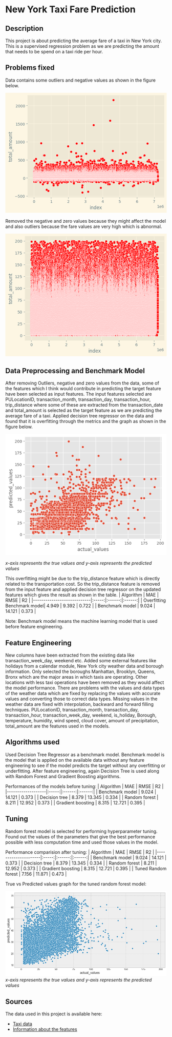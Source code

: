 # New York Taxi Fare Prediction
## Description
This project is about predicting the average fare of a taxi in New York city. This is a supervised regression problem as we are predicting the amount that needs to be spend on a taxi ride per hour.

## Problems fixed
Data contains some outliers and negative values as shown in the figure below.

![Graph with all the data](/images/total_values_graph.png)

Removed the negative and zero values because they might affect the model and also outliers because the fare values are very high which is abnormal.

![Graph without outliers and negative values](/images/values_graph_without_outliers_and_negative.png)

## Data Preprocessing and Benchmark Model
After removing Outliers, negative and zero values from the data, some of the features which I think would contribute in predicting the target feature have been selected as input features. The input features selected are PULocationID, transaction_month, transaction_day, transaction_hour, trip_distance where some of these are extracted from the transaction_date and total_amount is selected as the target feature as we are predicting the average fare of a taxi. Applied decision tree regressor on the data and found that it is overfitting through the metrics and the graph as shown in the figure below.

![True vs Predicted values of the overfitting model](/images/overfitting_benchmark.png)

*x-axis represents the true values and y-axis represents the predicted values*

This overfitting might be due to the trip_distance feature which is directly related to the transportation cost. So the trip_distance feature is removed from the input feature and applied decision tree regressor on the updated features which gives the result as shown in the table.
| Algorithm                  |  MAE  |  RMSE  |   R2   |
|----------------------------|:-----:|:------:|:------:|
| Overfitting Benchmark model| 4.949 | 9.392  | 0.722 |
| Benchmark model            | 9.024 | 14.121 | 0.373 |

Note: Benchmark model means the machine learning model that is used before feature engineering.  

## Feature Engineering
New columns have been extracted from the existing data like transaction_week_day, weekend etc. Added some external features like holidays from a calendar module, New York city weather data and borough information. Only selected the boroughs Manhattan, Brooklyn, Queens, Bronx which are the major areas in which taxis are operating. Other locations with less taxi operations have been removed as they would affect the model performance. There are problems with the values and data types of the weather data which are fixed by replacing the values with accurate values and converting those to correct data types. Missing values in the weather data are fixed with interpolation, backward and forward filling techniques. PULocationID, transaction_month, transaction_day, transaction_hour, transaction_week_day, weekend, is_holiday, Borough, temperature, humidity, wind speed, cloud cover, amount of precipitation, total_amount are the features used in the models.

## Algorithms used
Used Decision Tree Regressor as a benchmark model. Benchmark model is the model that is applied on the available data without any feature engineering to see if the model predicts the target without any overfitting or underfitting. 
After feature engineering, again Decision Tree is used along with Random Forest and Gradient Boosting algorithms.

Performances of the models before tuning:
| Algorithm         |  MAE  |  RMSE  |   R2   |
|-------------------|:-----:|:------:|:------:|
| Benchmark model   | 9.024 | 14.121 | 0.373 |
| Decision tree     | 8.379 | 13.345 | 0.334 |
| Random forest     | 8.211 | 12.952 | 0.373 |
| Gradient boosting | 8.315 | 12.721 | 0.395 |

## Tuning
Random forest model is selected for performing hyperparameter tuning. Found out the values of the parameters that give the best performance possible with less computation time and used those values in the model.

Performance comparision after tuning:
| Algorithm           |  MAE  |  RMSE  |   R2   |
|---------------------|:-----:|:------:|:------:|
| Benchmark model     | 9.024 | 14.121 | 0.373 |
| Decision tree       | 8.379 | 13.345 | 0.334 |
| Random forest       | 8.211 | 12.952 | 0.373 |
| Gradient boosting   | 8.315 | 12.721 | 0.395 |
| Tuned Random forest | 7.156 | 11.871 | 0.473 |

True vs Predicted values graph for the tuned random forest model:

![true vs predicted values graph](/images/tuned_random_forest.png)
*x-axis represents the true values and y-axis represents the predicted values*

## Sources
The data used in this project is available here:
* [Taxi data](https://www.nyc.gov/site/tlc/about/tlc-trip-record-data.page)
* [Information about the features](https://www.nyc.gov/assets/tlc/downloads/pdf/data_dictionary_trip_records_yellow.pdf)
